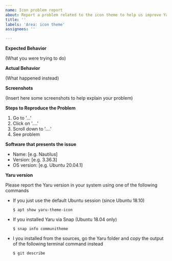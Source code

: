 ```yaml
---
name: Icon problem report
about: Report a problem related to the icon theme to help us improve Yaru
title: ''
labels: 'Area: icon theme'
assignees: ''

---
```


<!--
Thank you for contributing to **Yaru**, the Ubuntu's default Theme made by the Community.

If you found a bug please consider to fill below information, this will help us to understand the problem and we don't bother you with other questions :)

Thanks a lot!

(NOTE: you can remove all the text outside the "ISSUE TEMPLATE" message, thanks!)

------ ISSUE TEMPLATE starts HERE ------>

**Expected Behavior**

(What you were trying to do)

**Actual Behavior**

(What happened instead)

**Screenshots**

(Insert here some screenshots to help explain your problem)

**Steps to Reproduce the Problem**

1. Go to '...'
2. Click on '....'
3. Scroll down to '....'
4. See problem

**Software that presents the issue**

- Name: [e.g. Nautilus]
- Version: [e.g. 3.36.3]
- OS version: [e.g. Ubuntu 20.04.1]

**Yaru version**

Please report the Yaru version in your system using one of the following commands

* If you just use the default Ubuntu session (since Ubuntu 18.10)

    `$ apt show yaru-theme-icon`

* If you installed Yaru via Snap (Ubuntu 18.04 only)

    `$ snap info communitheme`

* I you installed from the sources, go the Yaru folder and copy the output of the following terminal command instead

    `$ git describe`
